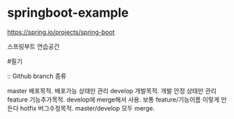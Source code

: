 # springboot-example
https://spring.io/projects/spring-boot

스프링부트 연습공간


#필기

:: Github branch 종류

master  배포목적. 배포가능 상태만 관리 
develop 개발목적. 개발 안정 상태만 관리
feature 기능추가목적. develop에 merge해서 사용.  보통 feature/기능이름 이렇게 만든다
hotfix  버그수정목적. master/develop 모두 merge.
